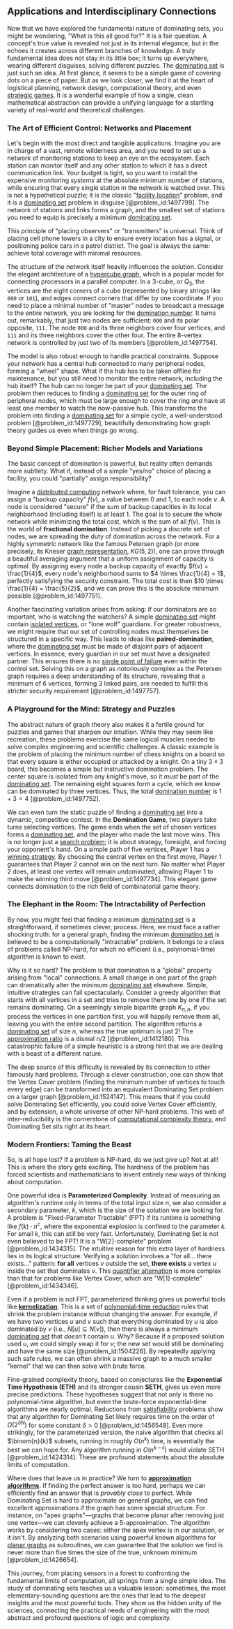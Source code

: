 ## Applications and Interdisciplinary Connections

Now that we have explored the fundamental nature of dominating sets, you might be wondering, "What is this all good for?" It is a fair question. A concept's true value is revealed not just in its internal elegance, but in the echoes it creates across different branches of knowledge. A truly fundamental idea does not stay in its little box; it turns up everywhere, wearing different disguises, solving different puzzles. The [dominating set](@article_id:266066) is just such an idea. At first glance, it seems to be a simple game of covering dots on a piece of paper. But as we look closer, we find it at the heart of logistical planning, network design, computational theory, and even [strategic games](@article_id:271386). It is a wonderful example of how a single, clean mathematical abstraction can provide a unifying language for a startling variety of real-world and theoretical challenges.

### The Art of Efficient Control: Networks and Placement

Let's begin with the most direct and tangible applications. Imagine you are in charge of a vast, remote wilderness area, and you need to set up a network of monitoring stations to keep an eye on the ecosystem. Each station can monitor itself and any other station to which it has a direct communication link. Your budget is tight, so you want to install the expensive monitoring *systems* at the absolute minimum number of stations, while ensuring that every single station in the network is watched over. This is not a hypothetical puzzle; it is the classic "[facility location](@article_id:633723)" problem, and it is a [dominating set](@article_id:266066) problem in disguise [@problem_id:1497799]. The network of stations and links forms a graph, and the smallest set of stations you need to equip is precisely a minimum [dominating set](@article_id:266066).

This principle of "placing observers" or "transmitters" is universal. Think of placing cell phone towers in a city to ensure every location has a signal, or positioning police cars in a patrol district. The goal is always the same: achieve total coverage with minimal resources.

The structure of the network itself heavily influences the solution. Consider the elegant architecture of a [hypercube graph](@article_id:268216), which is a popular model for connecting processors in a parallel computer. In a 3-cube, or $Q_3$, the vertices are the eight corners of a cube (represented by binary strings like `000` or `101`), and edges connect corners that differ by one coordinate. If you need to place a minimal number of "master" nodes to broadcast a message to the entire network, you are looking for the [domination number](@article_id:275638). It turns out, remarkably, that just two nodes are sufficient: `000` and its polar opposite, `111`. The node `000` and its three neighbors cover four vertices, and `111` and its three neighbors cover the other four. The entire 8-vertex network is controlled by just two of its members [@problem_id:1497754].

The model is also robust enough to handle practical constraints. Suppose your network has a central hub connected to many peripheral nodes, forming a "wheel" shape. What if the hub has to be taken offline for maintenance, but you still need to monitor the entire network, including the hub itself? The hub can no longer be part of your [dominating set](@article_id:266066). The problem then reduces to finding a [dominating set](@article_id:266066) for the outer ring of peripheral nodes, which must be large enough to cover the ring *and* have at least one member to watch the now-passive hub. This transforms the problem into finding a [dominating set](@article_id:266066) for a simple cycle, a well-understood problem [@problem_id:1497729], beautifully demonstrating how graph theory guides us even when things go wrong.

### Beyond Simple Placement: Richer Models and Variations

The basic concept of domination is powerful, but reality often demands more subtlety. What if, instead of a simple "yes/no" choice of placing a facility, you could "partially" assign responsibility?

Imagine a [distributed computing](@article_id:263550) network where, for fault tolerance, you can assign a "backup capacity" $f(v)$, a value between $0$ and $1$, to each node $v$. A node is considered "secure" if the sum of backup capacities in its local neighborhood (including itself) is at least $1$. The goal is to secure the whole network while minimizing the total cost, which is the sum of all $f(v)$. This is the world of **fractional domination**. Instead of picking a discrete set of nodes, we are spreading the duty of domination across the network. For a highly symmetric network like the famous Petersen graph (or more precisely, its Kneser [graph representation](@article_id:274062), $KG(5,2)$), one can prove through a beautiful averaging argument that a uniform assignment of capacity is optimal. By assigning every node a backup capacity of exactly $f(v) = \frac{1}{4}$, every node's neighborhood sums to $4 \times \frac{1}{4} = 1$, perfectly satisfying the security constraint. The total cost is then $10 \times \frac{1}{4} = \frac{5}{2}$, and we can prove this is the absolute minimum possible [@problem_id:1497751].

Another fascinating variation arises from asking: if our dominators are so important, who is watching the watchers? A simple [dominating set](@article_id:266066) might contain [isolated vertices](@article_id:269501), or "lone wolf" guardians. For greater robustness, we might require that our set of controlling nodes must themselves be structured in a specific way. This leads to ideas like **paired-domination**, where the [dominating set](@article_id:266066) must be made of disjoint pairs of adjacent vertices. In essence, every guardian in our set must have a designated partner. This ensures there is no [single point of failure](@article_id:267015) even within the control set. Solving this on a graph as notoriously complex as the Petersen graph requires a deep understanding of its structure, revealing that a minimum of 6 vertices, forming 3 linked pairs, are needed to fulfill this stricter security requirement [@problem_id:1497757].

### A Playground for the Mind: Strategy and Puzzles

The abstract nature of graph theory also makes it a fertile ground for puzzles and games that sharpen our intuition. While they may seem like recreation, these problems exercise the same logical muscles needed to solve complex engineering and scientific challenges. A classic example is the problem of placing the minimum number of chess knights on a board so that every square is either occupied or attacked by a knight. On a tiny $3 \times 3$ board, this becomes a simple but instructive domination problem. The center square is isolated from any knight's move, so it *must* be part of the [dominating set](@article_id:266066). The remaining eight squares form a cycle, which we know can be dominated by three vertices. Thus, the total [domination number](@article_id:275638) is $1+3=4$ [@problem_id:1497752].

We can even turn the static puzzle of finding a [dominating set](@article_id:266066) into a dynamic, competitive contest. In the **Domination Game**, two players take turns selecting vertices. The game ends when the set of chosen vertices forms a [dominating set](@article_id:266066), and the player who made the last move wins. This is no longer just a [search problem](@article_id:269942); it is about strategy, foresight, and forcing your opponent's hand. On a simple path of five vertices, Player 1 has a [winning strategy](@article_id:260817). By choosing the central vertex on the first move, Player 1 guarantees that Player 2 cannot win on the next turn. No matter what Player 2 does, at least one vertex will remain undominated, allowing Player 1 to make the winning third move [@problem_id:1497734]. This elegant game connects domination to the rich field of combinatorial game theory.

### The Elephant in the Room: The Intractability of Perfection

By now, you might feel that finding a minimum [dominating set](@article_id:266066) is a straightforward, if sometimes clever, process. Here, we must face a rather shocking truth: for a general graph, finding the minimum [dominating set](@article_id:266066) is believed to be a computationally "intractable" problem. It belongs to a class of problems called NP-hard, for which no efficient (i.e., polynomial-time) algorithm is known to exist.

Why is it so hard? The problem is that domination is a "global" property arising from "local" connections. A small change in one part of the graph can dramatically alter the minimum [dominating set](@article_id:266066) elsewhere. Simple, intuitive strategies can fail spectacularly. Consider a greedy algorithm that starts with all vertices in a set and tries to remove them one by one if the set remains dominating. On a seemingly simple bipartite graph $K_{n,n}$, if you process the vertices in one partition first, you will happily remove them all, leaving you with the entire second partition. The algorithm returns a [dominating set](@article_id:266066) of size $n$, whereas the true optimum is just 2! The [approximation ratio](@article_id:264998) is a dismal $n/2$ [@problem_id:1412180]. This catastrophic failure of a simple heuristic is a strong hint that we are dealing with a beast of a different nature.

The deep source of this difficulty is revealed by its connection to other famously hard problems. Through a clever construction, one can show that the Vertex Cover problem (finding the minimum number of vertices to touch every edge) can be transformed into an equivalent Dominating Set problem on a larger graph [@problem_id:1524147]. This means that if you could solve Dominating Set efficiently, you could solve Vertex Cover efficiently, and by extension, a whole universe of other NP-hard problems. This web of inter-reducibility is the cornerstone of [computational complexity theory](@article_id:271669), and Dominating Set sits right at its heart.

### Modern Frontiers: Taming the Beast

So, is all hope lost? If a problem is NP-hard, do we just give up? Not at all! This is where the story gets exciting. The hardness of the problem has forced scientists and mathematicians to invent entirely new ways of thinking about computation.

One powerful idea is **Parameterized Complexity**. Instead of measuring an algorithm's runtime only in terms of the total input size $n$, we also consider a secondary parameter, $k$, which is the size of the solution we are looking for. A problem is "Fixed-Parameter Tractable" (FPT) if its runtime is something like $f(k) \cdot n^c$, where the exponential explosion is confined to the parameter $k$. For small $k$, this can still be very fast. Unfortunately, Dominating Set is not even believed to be FPT! It is a "W[2]-complete" problem [@problem_id:1434315]. The intuitive reason for this extra layer of hardness lies in its logical structure. Verifying a solution involves a "for all... there exists..." pattern: **for all** vertices $v$ outside the set, **there exists** a vertex $u$ inside the set that dominates $v$. This [quantifier alternation](@article_id:273778) is more complex than that for problems like Vertex Cover, which are "W[1]-complete" [@problem_id:1434346].

Even if a problem is not FPT, parameterized thinking gives us powerful tools like **[kernelization](@article_id:262053)**. This is a set of [polynomial-time reduction](@article_id:274747) rules that shrink the problem instance without changing the answer. For example, if we have two vertices $u$ and $v$ such that everything dominated by $u$ is also dominated by $v$ (i.e., $N[u] \subseteq N[v]$), then there is always a minimum [dominating set](@article_id:266066) that *doesn't* contain $u$. Why? Because if a proposed solution used $u$, we could simply swap it for $v$; the new set would still be dominating and have the same size [@problem_id:1504226]. By repeatedly applying such safe rules, we can often shrink a massive graph to a much smaller "kernel" that we can then solve with brute force.

Fine-grained complexity theory, based on conjectures like the **Exponential Time Hypothesis (ETH)** and its stronger cousin **SETH**, gives us even more precise predictions. These hypotheses suggest that not only is there no polynomial-time algorithm, but even the brute-force exponential-time algorithms are nearly optimal. Reductions from [satisfiability](@article_id:274338) problems show that any algorithm for Dominating Set likely requires time on the order of $\Omega(2^{\delta N})$ for some constant $\delta > 0$ [@problem_id:1456548]. Even more strikingly, for the parameterized version, the naive algorithm that checks all $\binom{n}{k}$ subsets, running in roughly $O(n^k)$ time, is essentially the best we can hope for. Any algorithm running in $O(n^{k - \epsilon})$ would violate SETH [@problem_id:1424314]. These are profound statements about the absolute limits of computation.

Where does that leave us in practice? We turn to **[approximation algorithms](@article_id:139341)**. If finding the perfect answer is too hard, perhaps we can efficiently find an answer that is *provably close* to perfect. While Dominating Set is hard to approximate on general graphs, we can find excellent approximations if the graph has some special structure. For instance, on "apex graphs"—graphs that become planar after removing just one vertex—we can cleverly achieve a 5-approximation. The algorithm works by considering two cases: either the apex vertex is in our solution, or it isn't. By analyzing both scenarios using powerful known algorithms for [planar graphs](@article_id:268416) as subroutines, we can guarantee that the solution we find is never more than five times the size of the true, unknown minimum [@problem_id:1426654].

This journey, from placing sensors in a forest to confronting the fundamental limits of computation, all springs from a single simple idea. The study of dominating sets teaches us a valuable lesson: sometimes, the most elementary-sounding questions are the ones that lead to the deepest insights and the most powerful tools. They show us the hidden unity of the sciences, connecting the practical needs of engineering with the most abstract and profound questions of logic and complexity.
